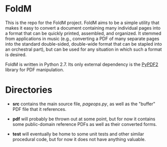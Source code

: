 FoldM
=====

This is the repo for the FoldM project. FoldM aims to be a simple utility that
makes it easy to convert a document containing many individual pages into a
format that can be quickly printed, assembled, and organized. It stemmed from
applications in music (e.g., converting a PDF of many separate pages into the
standard double-sided, double-wide format that can be stapled into an orchestral
part), but can be used for any situation in which such a format is desired.

FoldM is written in Python 2.7. Its only external dependency is the
[PyPDF2](https://pythonhosted.org/PyPDF2/) library for PDF manipulation.

Directories
===========

- **src** contains the main source file, _pageops.py_, as well as the "buffer"
  PDF
  file that it references.

- **pdf** will probably be thrown out at some point, but for now it contains
  some public-domain reference PDFs as well as their converted forms.

- **test** will eventually be home to some unit tests and other similar
  procedural code, but for now it does not have anything valuable.
